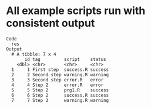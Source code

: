 # All example scripts run with consistent output

    Code
      res
    Output
      # A tibble: 7 x 4
           id tag         script    status 
        <dbl> <chr>       <chr>     <chr>  
      1     1 First step  success.R success
      2     2 Second step warning.R warning
      3     3 Second step error.R   error  
      4     4 Step 2      error.R   error  
      5     5 Step 2      prg1.R    success
      6     6 Step 2      success.R success
      7     7 Step 2      warning.R warning
  